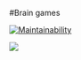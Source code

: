 #Brain games

[![Maintainability](https://api.codeclimate.com/v1/badges/a71839dded8c562fb684/maintainability)](https://codeclimate.com/github/dim2k2006/backend-project-lvl1/maintainability)

![](https://github.com/dim2k2006/backend-project-lvl1/workflows/Node%20CI/badge.svg)